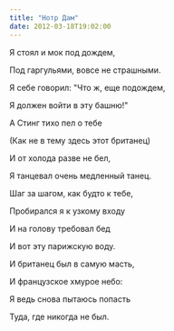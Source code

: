 ```yaml
---
title: "Нотр Дам"
date: 2012-03-18T19:02:00
---
```


Я стоял и мок под дождем,

Под гаргульями, вовсе не страшными.

Я себе говорил: "Что ж, еще подождем,

Я должен войти в эту башню!"



А Стинг тихо пел о тебе

(Как не в тему здесь этот британец)

И от холода разве не бел,

Я танцевал очень медленный танец.



Шаг за шагом, как будто к тебе,

Пробирался я к узкому входу

И на голову требовал бед

И вот эту парижскую воду.



И британец был в самую масть,

И французское хмурое небо:

Я ведь снова пытаюсь попасть

Туда, где никогда не был.
